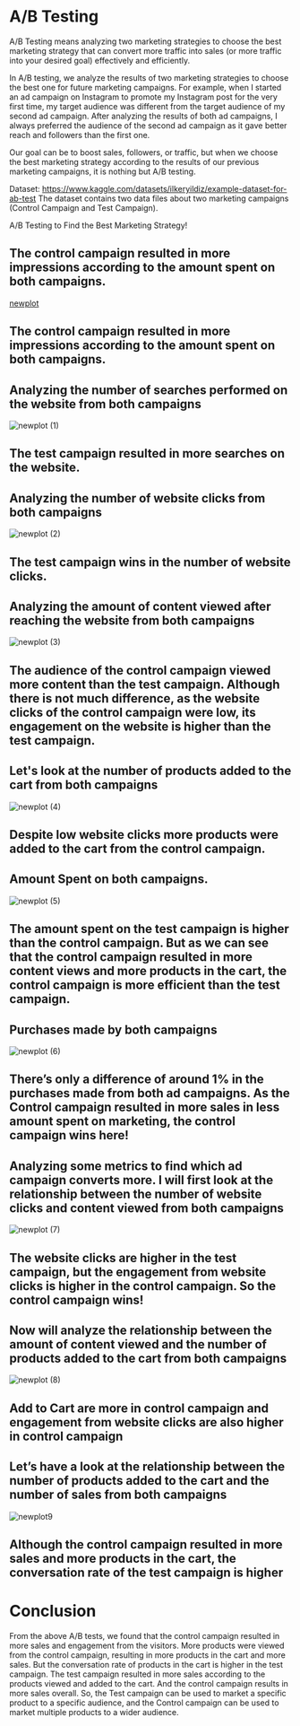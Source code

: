 # A/B Testing

A/B Testing means analyzing two marketing strategies to choose the best marketing strategy that can convert more traffic into sales (or more traffic into your desired goal) effectively and efficiently.

In A/B testing, we analyze the results of two marketing strategies to choose the best one for future marketing campaigns. For example, when I started an ad campaign on Instagram to promote my Instagram post for the very first time, my target audience was different from the target audience of my second ad campaign. After analyzing the results of both ad campaigns, I always preferred the audience of the second ad campaign as it gave better reach and followers than the first one.

Our goal can be to boost sales, followers, or traffic, but when we choose the best marketing strategy according to the results of our previous marketing campaigns, it is nothing but A/B testing.

Dataset: https://www.kaggle.com/datasets/ilkeryildiz/example-dataset-for-ab-test
The dataset contains two data files about two marketing campaigns (Control Campaign and Test Campaign).

A/B Testing to Find the Best Marketing Strategy!

## The control campaign resulted in more impressions according to the amount spent on both campaigns. 
[newplot](https://user-images.githubusercontent.com/67755812/212917294-0b435525-cc83-4536-9b44-c646932d145c.png)

## The control campaign resulted in more impressions according to the amount spent on both campaigns. 


## Analyzing the number of searches performed on the website from both campaigns
![newplot (1)](https://user-images.githubusercontent.com/67755812/212917752-c41e85ae-f397-4d56-8527-36cd181ad32b.png)

## The test campaign resulted in more searches on the website.

## Analyzing the number of website clicks from both campaigns
![newplot (2)](https://user-images.githubusercontent.com/67755812/212918501-8dc03dda-ad25-407d-b064-eaa62fb89a11.png)

## The test campaign wins in the number of website clicks. 


## Analyzing the amount of content viewed after reaching the website from both campaigns
![newplot (3)](https://user-images.githubusercontent.com/67755812/212918800-3ba978c6-5be6-4fd9-8929-a5b72e35ddd9.png)

## The audience of the control campaign viewed more content than the test campaign. Although there is not much difference, as the website clicks of the control campaign were low, its engagement on the website is higher than the test campaign.


## Let's look at the number of products added to the cart from both campaigns
![newplot (4)](https://user-images.githubusercontent.com/67755812/212919111-b0f133e4-80ad-4e69-8885-31fdb6ac76ce.png)

## Despite low website clicks more products were added to the cart from the control campaign.


## Amount Spent on both campaigns.
![newplot (5)](https://user-images.githubusercontent.com/67755812/212919316-7c7f16ac-fbf7-4c7f-bac8-1a6df71e9d00.png)

## The amount spent on the test campaign is higher than the control campaign. But as we can see that the control campaign resulted in more content views and more products in the cart, the control campaign is more efficient than the test campaign.



## Purchases made by both campaigns
![newplot (6)](https://user-images.githubusercontent.com/67755812/212919500-b91a58ee-5dbc-4af0-ac66-ab007cf4a9e9.png)

## There’s only a difference of around 1% in the purchases made from both ad campaigns. As the Control campaign resulted in more sales in less amount spent on marketing, the control campaign wins here!



## Analyzing some metrics to find which ad campaign converts more. I will first look at the relationship between the number of website clicks and content viewed from both campaigns
![newplot (7)](https://user-images.githubusercontent.com/67755812/212919727-ab055c22-4a43-41f6-a1ee-73a93cbcd2d4.png)

## The website clicks are higher in the test campaign, but the engagement from website clicks is higher in the control campaign. So the control campaign wins!



## Now will analyze the relationship between the amount of content viewed and the number of products added to the cart from both campaigns
![newplot (8)](https://user-images.githubusercontent.com/67755812/212919864-ec1fca83-e22a-4ba4-8656-e4bb9993f6d6.png)

## Add to Cart are more in control campaign and engagement from website clicks are also higher in control campaign



## Let’s have a look at the relationship between the number of products added to the cart and the number of sales from both campaigns
![newplot9](https://user-images.githubusercontent.com/67755812/212920356-3aebd374-8af5-4b04-ab5a-221acc6e195f.png)

## Although the control campaign resulted in more sales and more products in the cart, the conversation rate of the test campaign is higher

# Conclusion
From the above A/B tests, we found that the control campaign resulted in more sales and engagement from the visitors. More products were viewed from the control campaign, resulting in more products in the cart and more sales. But the conversation rate of products in the cart is higher in the test campaign. The test campaign resulted in more sales according to the products viewed and added to the cart. And the control campaign results in more sales overall. So, the Test campaign can be used to market a specific product to a specific audience, and the Control campaign can be used to market multiple products to a wider audience.
